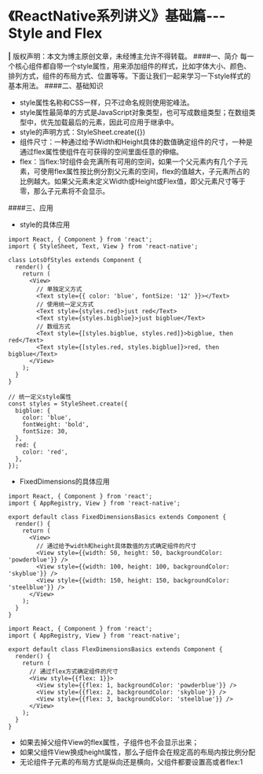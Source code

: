 # 《ReactNative系列讲义》基础篇---Style and Flex
**|** 版权声明：本文为博主原创文章，未经博主允许不得转载。
####一、简介
每一个核心组件都自带一个style属性，用来添加组件的样式，比如字体大小、颜色、排列方式，组件的布局方式、位置等等。下面让我们一起来学习一下style样式的基本用法。
####二、基础知识
* style属性名称和CSS一样，只不过命名规则使用驼峰法。
* style属性最简单的方式是JavaScript对象类型，也可写成数组类型；在数组类型中，优先加载最后的元素，因此可应用于继承中。
* style的声明方式：StyleSheet.create({})
* 组件尺寸：一种通过给予Width和Height具体的数值确定组件的尺寸，一种是通过flex属性使组件在可获得的空间里面任意的伸缩。
* flex：当flex:1时组件会充满所有可用的空间，如果一个父元素内有几个子元素，可使用flex属性按比例分割父元素的空间，flex的值越大，子元素所占的比例越大。如果父元素未定义Width或Height或Flex值，即父元素尺寸等于零，那么子元素将不会显示。

####三、应用
* style的具体应用

```
import React, { Component } from 'react';
import { StyleSheet, Text, View } from 'react-native';

class LotsOfStyles extends Component {
  render() {
    return (
      <View>
        // 单独定义方式
        <Text style={{ color: 'blue', fontSize: '12' }}></Text>
        // 使用统一定义方式
        <Text style={styles.red}>just red</Text>
        <Text style={styles.bigblue}>just bigblue</Text>
        // 数组方式
        <Text style={[styles.bigblue, styles.red]}>bigblue, then red</Text>
        <Text style={[styles.red, styles.bigblue]}>red, then bigblue</Text>
      </View>
    );
  }
}

// 统一定义style属性
const styles = StyleSheet.create({
  bigblue: {
    color: 'blue',
    fontWeight: 'bold',
    fontSize: 30,
  },
  red: {
    color: 'red',
  },
});
```

* FixedDimensions的具体应用

```
import React, { Component } from 'react';
import { AppRegistry, View } from 'react-native';

export default class FixedDimensionsBasics extends Component {
  render() {
    return (
      <View>
        // 通过给予width和height具体数值的方式确定组件的尺寸
        <View style={{width: 50, height: 50, backgroundColor: 'powderblue'}} />
        <View style={{width: 100, height: 100, backgroundColor: 'skyblue'}} />
        <View style={{width: 150, height: 150, backgroundColor: 'steelblue'}} />
      </View>
    );
  }
}
```

```
import React, { Component } from 'react';
import { AppRegistry, View } from 'react-native';

export default class FlexDimensionsBasics extends Component {
  render() {
    return (
      // 通过flex方式确定组件的尺寸
      <View style={{flex: 1}}>
        <View style={{flex: 1, backgroundColor: 'powderblue'}} />
        <View style={{flex: 2, backgroundColor: 'skyblue'}} />
        <View style={{flex: 3, backgroundColor: 'steelblue'}} />
      </View>
    );
  }
}
```

* 如果去掉父组件View的flex属性，子组件也不会显示出来；
* 如果父组件View换成height属性，那么子组件会在规定高的布局内按比例分配
* 无论组件子元素的布局方式是纵向还是横向，父组件都要设置高或者flex:1


